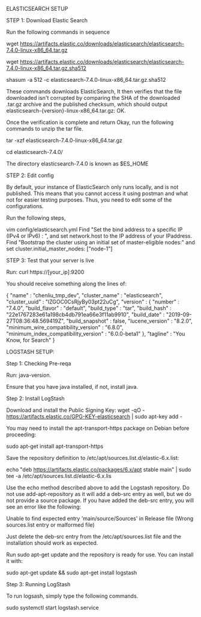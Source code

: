 ELASTICSEARCH SETUP



STEP 1: Download Elastic Search

 

Run the following commands in sequence

 

wget https://artifacts.elastic.co/downloads/elasticsearch/elasticsearch-7.4.0-linux-x86_64.tar.gz

wget https://artifacts.elastic.co/downloads/elasticsearch/elasticsearch-7.4.0-linux-x86_64.tar.gz.sha512

shasum -a 512 -c elasticsearch-7.4.0-linux-x86_64.tar.gz.sha512

 

These commands downloads ElasticSearch,  It then verifies that the file downloaded isn't corrupted by comparing the SHA of the downloaded .tar.gz archive and the published checksum, which should output elasticsearch-{version}-linux-x86_64.tar.gz: OK.

 

Once the verification is complete and return Okay, run the following commands to unzip the tar file.

 

tar -xzf elasticsearch-7.4.0-linux-x86_64.tar.gz

cd elasticsearch-7.4.0/ 

 

The directory elasticsearch-7.4.0 is known as $ES_HOME

 

STEP 2: Edit config

 

By default, your instance of ElasticSearch only runs locally, and is not published. This means that you cannot access it using postman and what not for easier testing purposes. Thus, you need to edit some of the configurations. 

 

Run the following steps,

 

vim config/elasticsearch.yml
Find "Set the bind address to a specific IP (IPv4 or IPv6) : ", and set network.host to the IP address of your IPaddress.
Find "Bootstrap the cluster using an initial set of master-eligible nodes:" and set cluster.initial_master_nodes: ["node-1"]

STEP 3: Test that your server is live

 

Run: curl https://[your_ip]:9200

 

You should receive something along the lines of:


{
"name" : "chenliu_tmp_dev",
"cluster_name" : "elasticsearch",
"cluster_uuid" : "lZGOC0CsRjyBy03pt22uCg",
"version" : {
"number" : "7.4.0",
"build_flavor" : "default",
"build_type" : "tar",
"build_hash" : "22e1767283e61a198cb4db791ea66e3f11ab9910",
"build_date" : "2019-09-27T08:36:48.569419Z",
"build_snapshot" : false,
"lucene_version" : "8.2.0",
"minimum_wire_compatibility_version" : "6.8.0",
"minimum_index_compatibility_version" : "6.0.0-beta1"
},
"tagline" : "You Know, for Search"
}

 

 

LOGSTASH SETUP:

 

Step 1: Checking Pre-reqa

Run: java-version.

Ensure that you have java installed, if not, install java.

 

Step 2: Install LogStash

 

Download and install the Public Signing Key:
wget -qO - https://artifacts.elastic.co/GPG-KEY-elasticsearch | sudo apt-key add -

You may need to install the apt-transport-https package on Debian before proceeding:

sudo apt-get install apt-transport-https

Save the repository definition to /etc/apt/sources.list.d/elastic-6.x.list:

echo "deb https://artifacts.elastic.co/packages/6.x/apt stable main" | sudo tee -a /etc/apt/sources.list.d/elastic-6.x.lis


Use the echo method described above to add the Logstash repository. Do not use add-apt-repository as it will add a deb-src entry as well, but we do not provide a source package. If you have added the deb-src entry, you will see an error like the following:

Unable to find expected entry 'main/source/Sources' in Release file (Wrong sources.list entry or malformed file)

Just delete the deb-src entry from the /etc/apt/sources.list file and the installation should work as expected.

Run sudo apt-get update and the repository is ready for use. You can install it with:

sudo apt-get update && sudo apt-get install logstash



Step 3: Running LogStash

 

To run logsash, simply type the following commands.

sudo systemctl start logstash.service
